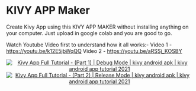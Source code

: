 # KIVY APP Maker
Create Kivy App using this KIVY APP MAKER without installing anything on your computer. Just upload in google colab and you are good to go.

Watch Youtube Video first to understand how it all works:-
Video 1 - https://youtu.be/k12E5jbWqQQ
Video 2 - https://youtu.be/aRSSj_KOSBY

<div align="center">
  <a href="https://www.youtube.com/watch?v=k12E5jbWqQQ"><img src="https://img.youtube.com/vi/k12E5jbWqQQ/0.jpg" alt="Kivy App Full Tutorial - (Part 1) | Debug Mode | kivy android apk | kivy android app tutorial 2021"></a>
</div>

<div align="center">
  <a href="https://www.youtube.com/watch?v=aRSSj_KOSBY"><img src="https://img.youtube.com/vi/aRSSj_KOSBY/0.jpg" alt="Kivy App Full Tutorial - (Part 2) | Release Mode | kivy android apk | kivy android app tutorial 2021"></a>
</div>

